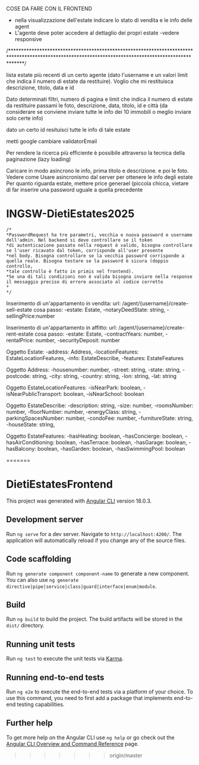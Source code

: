 

  COSE DA FARE CON IL FRONTEND
  - nella visualizzazione dell'estate indicare lo stato di vendita e le info delle agent
  - L'agente deve poter accedere al dettaglio dei propri estate
  -vedere responsive






 




















/*****************************************************************************************************************************************************/

lista  estate più recenti di un certo agente (dato l'username e un valori limit che indica il numero di estate da restituire). Voglio che mi restituisca descrizione, titolo, data e id

Dato determinati filtri, numero di pagina e limit che indica il numero di estate da restituire passami le foto, descrizione, data, titolo, id e città (da considerare se conviene inviare tutte le info dei 10 immobili o meglio inviare solo certe info)

dato un certo id resituisci tutte le info di tale estate

 
metti google
cambiare validatorEmail

Per rendere la ricerca più efficiente è possibile attraverso la tecnica della paginazione (lazy loading)

 Caricare in modo asincrono le info, prima titolo e descrizione. e poi le foto. Vedere come
 Usare asincronismo dal server per ottenere le info degli estate
 Per quanto riguarda estate, mettere price generael
(piccola chicca, vietare di far inserire una password uguale a quella precedente




# INGSW-DietiEstates2025


    /*
    *PasswordRequest ha tre parametri, vecchia e nuova password e username dell'admin. Nel backend si deve controllare se il token
    *di autenticazione passato nella request è valido, bisogna controllare se l'user ricavato dal token, corrisponde all'user presente
    *nel body. Bisogna controllare se la vecchia password corrisponde a quella reale. Bisogna testare se la password è sicura (doppio controllo,
    *tale controllo è fatto in primis nel frontend).
    *Se una di tali condizioni non è valida bisogna inviare nella response il messaggio preciso di errore associato al codice corretto
    * 
    */


Inserimento di un'appartamento in vendita:
url: /agent/{username}/create-sell-estate
cosa passo:
-estate: Estate,
-notaryDeedState: string,
-sellingPrice:number

Inserimento di un'appartamento in affitto:
url: /agent/{username}/create-rent-estate
cosa passo:
-estate: Estate,
-contractYears: number,
-rentalPrice: number,
-securityDeposit: number


Oggetto Estate:
-address: Address,
-locationFeatures: EstateLocationFeatures,
-info: EstateDescribe,
-features: EstateFeatures

Oggetto Address:
-housenumber: number,
-street: string,
-state: string,
-postcode: string,
-city: string,
-country: string,
-lon: string,
-lat: string

Oggetto EstateLocationFeatures:
-isNearPark: boolean,
-isNearPublicTransport: boolean,
-isNearSchool: boolean

Oggetto EstateDescribe:
-description: string,
-size: number,
-roomsNumber: number,
-floorNumber: number,
-energyClass: string,
-parkingSpacesNumber: number,
-condoFee: number,
-furnitureState: string,
-houseState: string,

Oggetto EstateFeatures:
-hasHeating: boolean,
-hasConcierge: boolean,
-hasAirConditioning: boolean,
-hasTerrace: boolean,
-hasGarage: boolean,
-hasBalcony: boolean,
-hasGarden: boolean,
-hasSwimmingPool: boolean

=======
# DietiEstatesFrontend

This project was generated with [Angular CLI](https://github.com/angular/angular-cli) version 18.0.3.

## Development server

Run `ng serve` for a dev server. Navigate to `http://localhost:4200/`. The application will automatically reload if you change any of the source files.

## Code scaffolding

Run `ng generate component component-name` to generate a new component. You can also use `ng generate directive|pipe|service|class|guard|interface|enum|module`.

## Build

Run `ng build` to build the project. The build artifacts will be stored in the `dist/` directory.

## Running unit tests

Run `ng test` to execute the unit tests via [Karma](https://karma-runner.github.io).

## Running end-to-end tests

Run `ng e2e` to execute the end-to-end tests via a platform of your choice. To use this command, you need to first add a package that implements end-to-end testing capabilities.

## Further help

To get more help on the Angular CLI use `ng help` or go check out the [Angular CLI Overview and Command Reference](https://angular.dev/tools/cli) page.
>>>>>>> origin/master
